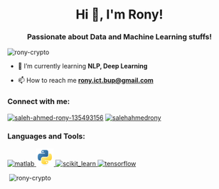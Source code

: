 <h1 align="center">Hi 👋, I'm Rony!</h1>
<h3 align="center">Passionate about Data and Machine Learning stuffs!</h3>

<p align="left"> <img src="https://komarev.com/ghpvc/?username=rony-crypto&label=Profile%20views&color=0e75b6&style=flat" alt="rony-crypto" /> </p>

- 🌱 I’m currently learning **NLP, Deep Learning**

- 📫 How to reach me **rony.ict.bup@gmail.com**

<h3 align="left">Connect with me:</h3>
<p align="left">
<a href="https://linkedin.com/in/saleh-ahmed-rony-135493156" target="blank"><img align="center" src="https://raw.githubusercontent.com/rahuldkjain/github-profile-readme-generator/master/src/images/icons/Social/linked-in-alt.svg" alt="saleh-ahmed-rony-135493156" height="30" width="40" /></a>
<a href="https://kaggle.com/salehahmedrony" target="blank"><img align="center" src="https://raw.githubusercontent.com/rahuldkjain/github-profile-readme-generator/master/src/images/icons/Social/kaggle.svg" alt="salehahmedrony" height="30" width="40" /></a>
</p>

<h3 align="left">Languages and Tools:</h3>
<p align="left"> <a href="https://www.mathworks.com/" target="_blank"> <img src="https://upload.wikimedia.org/wikipedia/commons/2/21/Matlab_Logo.png" alt="matlab" width="40" height="40"/> </a> <a href="https://www.python.org" target="_blank"> <img src="https://raw.githubusercontent.com/devicons/devicon/master/icons/python/python-original.svg" alt="python" width="40" height="40"/> </a> <a href="https://scikit-learn.org/" target="_blank"> <img src="https://upload.wikimedia.org/wikipedia/commons/0/05/Scikit_learn_logo_small.svg" alt="scikit_learn" width="40" height="40"/> </a> <a href="https://www.tensorflow.org" target="_blank"> <img src="https://www.vectorlogo.zone/logos/tensorflow/tensorflow-icon.svg" alt="tensorflow" width="40" height="40"/> </a> </p>

<p>&nbsp;<img align="center" src="https://github-readme-stats.vercel.app/api?username=rony-crypto&show_icons=true&locale=en" alt="rony-crypto" /></p>
